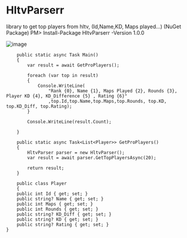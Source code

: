 # HltvParserr
library to get top players from hltv, (Id,Name,KD, Maps played...)
(NuGet Package) PM> Install-Package HltvParserr -Version 1.0.0

![image](https://user-images.githubusercontent.com/52431123/162681399-97299510-709f-4182-8275-19fa5bc2536a.png)


        public static async Task Main()
        {
            var result = await GetProPlayers();

            foreach (var top in result)
            {
                Console.WriteLine(
                    "Rank {0}, Name {1}, Maps Played {2}, Rounds {3}, Player KD {4}, KD_Difference {5} , Rating {6}"
                    ,top.Id,top.Name,top.Maps,top.Rounds, top.KD, top.KD_Diff, top.Rating);
            }

            Console.WriteLine(result.Count);

        }

        public static async Task<List<Player>> GetProPlayers()
        {
            HltvParser parser = new HltvParser();
            var result = await parser.GetTopPlayersAsync(20);

            return result;
        }
        
        public class Player
        {
		public int Id { get; set; }
		public string? Name { get; set; }
		public int Maps { get; set; }
		public int Rounds { get; set; }
		public string? KD_Diff { get; set; }
		public string? KD { get; set; }
		public string? Rating { get; set; }
	}
